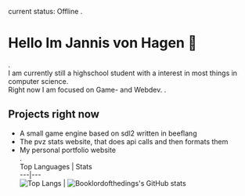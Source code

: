 current status: Offline
.  
# Hello Im Jannis von Hagen   👋  
.  
I am currently still a highschool student with a interest in most things in computer science.  
Right now I am focused on Game- and Webdev.
.  
## Projects right now
- A small game engine based on sdl2 written in beeflang
- The pvz stats website, that does api calls and then formats them
- My personal portfolio website  
.  
Top Languages | Stats  
---|---  
![Top Langs](https://github-readme-stats.vercel.app/api/top-langs/?username=Booklordofthedings&show_icons=true&theme=radical) | ![Booklordofthedings's GitHub stats](https://github-readme-stats.vercel.app/api?username=Booklordofthedings&show_icons=true&theme=radical)
